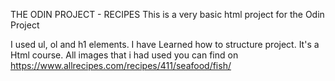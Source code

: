 THE ODIN PROJECT - RECIPES 
This is a very basic html project for the Odin Project

I used ul, ol and h1 elements. I have Learned how to structure project.
It's a Html course.
All images that i had used you can find on 
https://www.allrecipes.com/recipes/411/seafood/fish/
